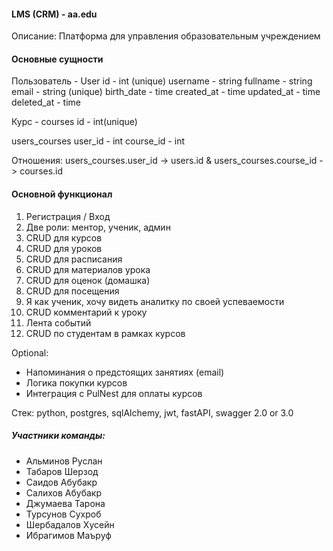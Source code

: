 #### LMS (CRM) - aa.edu
Описание: Платформа для управления образовательным учреждением

#### Основные сущности
Пользователь - User
id - int (unique)
username - string
fullname - string
email - string (unique)
birth_date - time
created_at - time
updated_at - time
deleted_at - time

Курс - courses
id - int(unique)

users_courses
user_id - int
course_id - int

Отношения:
users_courses.user_id -> users.id & users_courses.course_id -> courses.id

#### Основной функционал
1. Регистрация / Вход
2. Две роли: ментор, ученик, админ
3. CRUD для курсов
4. CRUD для уроков
5. CRUD для расписания
6. CRUD для материалов урока
7. CRUD для оценок (домашка)
8. CRUD для посещения
9. Я как ученик, хочу видеть аналитку по своей успеваемости
10. CRUD комментарий к уроку
11. Лента событий
12. CRUD по студентам в рамках курсов

Optional:
- Напоминания о предстоящих занятиях (email)
- Логика покупки курсов
- Интеграция с PulNest для оплаты курсов

Стек: python, postgres, sqlAlchemy, jwt, fastAPI, swagger 2.0 or 3.0

##### Участники команды:
- Альминов Руслан
- Табаров Шерзод
- Саидов Абубакр
- Салихов Абубакр
- Джумаева Тарона
- Турсунов Сухроб
- Шербадалов Хусейн
- Ибрагимов Маъруф
